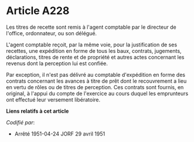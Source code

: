 # Article A228

Les titres de recette sont remis à l'agent comptable par le directeur de l'office, ordonnateur, ou son délégué.

L'agent comptable reçoit, par la même voie, pour la justification de ses recettes, une expédition en forme de tous les baux,
contrats, jugements, déclarations, titres de rente et de propriété et autres actes concernant les revenus dont la perception
lui est confiée.

Par exception, il n'est pas délivré au comptable d'expédition en forme des contrats concernant les avances à titre de prêt
dont le recouvrement a lieu en vertu de rôles ou de titres de perception. Ces contrats sont fournis, en original, à l'appui
du compte de l'exercice au cours duquel les emprunteurs ont effectué leur versement libératoire.

**Liens relatifs à cet article**

_Codifié par_:

  - Arrêté 1951-04-24 JORF 29 avril 1951
